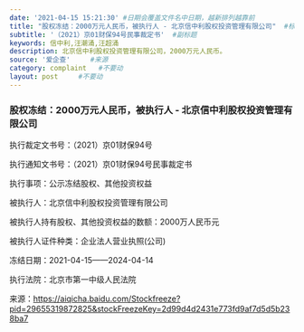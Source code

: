 ```yaml
---
date: '2021-04-15 15:21:30' #日期会覆盖文件名中日期，越新排列越靠前
title: "股权冻结：2000万元人民币，被执行人 - 北京信中利股权投资管理有限公司"  #标题
subtitle: '（2021）京01财保94号民事裁定书'  #副标题
keywords: 信中利,汪潮涌,汪超涌
description: 北京信中利股权投资管理有限公司，2000万元人民币。
source: '爱企查'     #来源
category: complaint   #不要动
layout: post     #不要动
---
```


### 股权冻结：2000万元人民币，被执行人 - 北京信中利股权投资管理有限公司

执行裁定文书号：（2021）京01财保94号

执行通知文书号：（2021）京01财保94号民事裁定书

执行事项：公示冻结股权、其他投资权益

被执行人：北京信中利股权投资管理有限公司

被执行人持有股权、其他投资权益的数额：2000万人民币元

被执行人证件种类：企业法人营业执照(公司)    

冻结日期：2021-04-15——2024-04-14

执行法院：北京市第一中级人民法院


来源：https://aiqicha.baidu.com/Stockfreeze?pid=29655319872825&stockFreezeKey=2d99d4d2431e773fd9af7d5d5b238ba7
